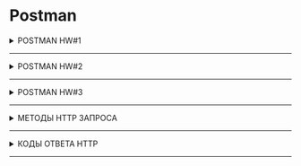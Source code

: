 # Postman

<details>

  <summary>POSTMAN HW#1</summary>

Создать запросы в Postman.

<b>Protocol:</b>  <code> <b>http</b> </code>

<b>IP:</b> <code> <b>162.55.220.72</b> </code>

<b>Port:</b> <code> <b>5005</b> </code>

---
+ EP_1

<b>Method:</b> <code> <b>GET</b> </code>

<b>EndPoint:</b> <code> <b>/get_method</b> </code>

request url params: 

 name: str

 age: int

response:
```
[
    “Str”,
    “Str”
]
```
![EP_1](https://github.com/VictoriaK-QA/Postman/blob/main/Postman_screenshot/EP_1.JPG)

---

+ EP_2

<b>Method:</b> <code> <b>POST</b> </code>

<b>EndPoint:</b> <code> <b>/user_info_3</b> </code>

request form data: 

 name: str

 age: int

 salary: int

response: 
```
{'name': name,
          'age': age,
          'salary': salary,
          'family': {'children': [['Alex', 24], ['Kate', 12]],
                     'u_salary_1_5_year': salary * 4}}
```
![EP_2](https://github.com/VictoriaK-QA/Postman/blob/main/Postman_screenshot/EP_2.JPG)

---

+ EP_3


<b>Method:</b> <code> <b>GET</b> </code>

<b>EndPoint:</b> <code> <b>/object_info_1</b> </code>

request url params: 

 name: str

 age: int

 weight: int

response: 
```
{'name': name,
          'age': age,
          'daily_food': weight * 0.012,
          'daily_sleep': weight * 2.5}
```
![EP_3](https://github.com/VictoriaK-QA/Postman/blob/main/Postman_screenshot/EP_3.JPG)

---

+ EP_4

<b>Method:</b> <code> <b>GET</b> </code>

<b>EndPoint:</b> <code> <b>/object_info_2</b> </code>

request url params: 

 name: str

 age: int

 salary: int

response: 
```
{'start_qa_salary': salary,
          'qa_salary_after_6_months': salary * 2,
          'qa_salary_after_12_months': salary * 2.7,
          'qa_salary_after_1.5_year': salary * 3.3,
          'qa_salary_after_3.5_years': salary * 3.8,
          'person': {'u_name': [user_name, salary, age],
                     'u_age': age,
                     'u_salary_5_years': salary * 4.2}
          }
```
![EP_4](https://github.com/VictoriaK-QA/Postman/blob/main/Postman_screenshot/EP_4.JPG)

---

+ EP_5

<b>Method:</b> <code> <b>GET</b> </code>

<b>EndPoint:</b> <code> <b>/object_info_3</b> </code>

request url params: 

 name: str

 age: int

 salary: int

response: 
```
{'name': name,
          'age': age,
          'salary': salary,
          'family': {'children': [['Alex', 24], ['Kate', 12]],
                     'pets': {'cat':{'name':'Sunny',
                                     'age': 3},
                              'dog':{'name':'Luky',
                                     'age': 4}},
                     'u_salary_1_5_year': salary * 4}
          }
```
![EP_5](https://github.com/VictoriaK-QA/Postman/blob/main/Postman_screenshot/EP_5.JPG)

---

+ EP_6

<b>Method:</b> <code> <b>GET</b> </code>

<b>EndPoint:</b> <code> <b>/object_info_4</b> </code>

request url params: 

 name: str

 age: int

 salary: int

response:
```
{'name': name,
          'age': int(age),
          'salary': [salary, str(salary * 2), str(salary * 3)]}
```
![EP_6](https://github.com/VictoriaK-QA/Postman/blob/main/Postman_screenshot/EP_6.JPG)

---

+ EP_7

<b>Method:</b> <code> <b>POST</b> </code>

<b>EndPoint:</b> <code> <b>/user_info_2</b> </code>
request form data: 

 name: str

 age: int

 salary: int

response: 
```
{'start_qa_salary': salary,
          'qa_salary_after_6_months': salary * 2,
          'qa_salary_after_12_months': salary * 2.7,
          'qa_salary_after_1.5_year': salary * 3.3,
          'qa_salary_after_3.5_years': salary * 3.8,
          'person': {'u_name': [user_name, salary, age],
                     'u_age': age,
                     'u_salary_5_years': salary * 4.2}
          }
```
![EP_7](https://github.com/VictoriaK-QA/Postman/blob/main/Postman_screenshot/EP_7.JPG)

</details>

---

<details>

  <summary>POSTMAN HW#2</summary>

:one: http://162.55.220.72:5005/first
1. Отправить запрос.
2. Статус код 200
```javascript
pm.test("Status code is 200", function () {
    pm.response.to.have.status(200);
});
```
3. Проверить, что в body приходит правильный string.
```javascript
pm.test("Body matches string", function () {
    pm.expect(pm.response.text()).to.include("This is the first responce from server!ss");
});
```

---

:two: http://162.55.220.72:5005/user_info_3
1. Отправить запрос.
2. Статус код 200
```javascript
pm.test("Status code is 200", function () {
    pm.response.to.have.status(200);
});
```
3. Спарсить response body в json.
```javascript
var jsonData = pm.response.json();
```
4. Проверить, что name в ответе равно name s request (name вбить руками.)
```javascript
var resp_name = jsonData.name;
console.log("resp_name = " + resp_name)
pm.test("NAME_check", function () {
    pm.expect(resp_name).to.eql("Victoria");
});
```
5. Проверить, что age в ответе равно age s request (age вбить руками.)
```javascript
var resp_age = jsonData.age;
var resp_age = +resp_age;
console.log("resp_age = " +resp_age)
pm.test("AGE_check", function () {
    pm.expect(resp_age).to.eql(28);
});
```
6. Проверить, что salary в ответе равно salary s request (salary вбить руками.)
```javascript
var resp_salary = jsonData.salary;
console.log("resp_salary = " +resp_salary)
pm.test("SALARY_check", function () {
    pm.expect(resp_salary).to.eql(1000);
});
```
7. Спарсить request.
```javascript
var req = request.data;
```
8. Проверить, что name в ответе равно name s request (name забрать из request.)
```javascript
var req_name = req.name;

console.log("resp_name = " + resp_name)
console.log("req_name = " + req_name)

pm.test("Req_Resp_NAME_check", function () {
    pm.expect(resp_name).to.eql(req_name);
});
```
9. Проверить, что age в ответе равно age s request (age забрать из request.)
```javascript
var req_age = req.age;
var req_age = +req_age;

console.log("resp_age = " + resp_age)
console.log("req_age = " + req_age)

pm.test("Req_Resp_AGE_check", function () {
    pm.expect(resp_age).to.eql(req_age);
});
```
10. Проверить, что salary в ответе равно salary s request (salary забрать из request.)
```javascript
var req_salary = req.salary;
var req_salary = +req_salary;

console.log("resp_salary = " + resp_salary)
console.log("req_salary = " + req_salary)

pm.test("Req_Resp_SALARY_check", function () {
    pm.expect(resp_salary).to.eql(req_salary);
});
```
11. Вывести в консоль параметр family из response.
```javascript
var resp_family = jsonData.family
console.log(resp_family)
```
12. Проверить что u_salary_1_5_year в ответе равно salary*4 (salary забрать из request)
```javascript
var resp_u_salary_1_5_year = jsonData.family.u_salary_1_5_year;

var req = request.data;

console.log("resp_u_salary_1_5_year = " + resp_u_salary_1_5_year)

pm.test("Req_Resp_u_salary_1_5_year_check", function () {
    pm.expect(jsonData.family.u_salary_1_5_year).to.eql(req.salary*4);
});
```

---

:three: http://162.55.220.72:5005/object_info_3
1. Отправить запрос.
2. Статус код 200
```javascript
pm.test("Status code is 200", function () {
    pm.response.to.have.status(200);
});
```
3. Спарсить response body в json.
```javascript
var resp = pm.response.json();
```
4. Спарсить request.
```javascript
var req = pm.request.url.query.toObject();
console.log("текст");
console.log(req.name);
```
5. Проверить, что name в ответе равно name s request (name забрать из request.)
```javascript
pm.test("Req_Resp_NAME_check", function () {
    pm.expect(resp.name).to.eql(req.name);
});
```
6. Проверить, что age в ответе равно age s request (age забрать из request.)
```javascript
pm.test("Req_Resp_AGE_check", function () {
    pm.expect(resp.age).to.eql(req.age);
});
```
7. Проверить, что salary в ответе равно salary s request (salary забрать из request.)
```javascript
pm.test("Req_Resp_SALARY_check", function () {
    pm.expect(resp.salary).to.eql(+req.salary);
});
```
8. Вывести в консоль параметр family из response.
```javascript
console.log(resp.family)
```
9. Проверить, что у параметра dog есть параметры name.
```javascript
pm.test("dog_parameter_check_name", function () {
    pm.expect(resp.family.pets.dog).to.have.property("name");
});
```
10. Проверить, что у параметра dog есть параметры age.
```javascript
pm.test("dog_parameter_check_age", function () {
    pm.expect(resp.family.pets.dog).to.have.property("age");
});
```
11. Проверить, что параметр name имеет значение Luky.
```javascript
console.log(resp.family.pets.dog.name)

pm.test("dog_name_Luky", function () {
    pm.expect(resp.family.pets.dog).to.have.property("name");
});
```
12. Проверить, что параметр age имеет значение 4.
```javascript
console.log(resp.family.pets.dog.age)

pm.test("dog_age_4", function () {
    pm.expect(resp.family.pets.dog.age).to.eql(4);
});
```

---

:four: http://162.55.220.72:5005/object_info_4
1. Отправить запрос.
2. Статус код 200
```javascript
pm.test("Status code is 200", function () {
    pm.response.to.have.status(200);
});
```
3. Спарсить response body в json.
```javascript
var resp = pm.response.json();
```
4. Спарсить request.
```javascript
var req = pm.request.url.query.toObject();
```
5. Проверить, что name в ответе равно name s request (name забрать из request.)
```javascript
pm.test("Req_Resp_NAME_check", function () {
    pm.expect(resp.name).to.eql(req.name);
});
```
6. Проверить, что age в ответе равно age из request (age забрать из request.)
```javascript
pm.test("Req_Resp_AGE_check", function () {
    pm.expect(resp.age).to.eql(+req.age);
});
```
7. Вывести в консоль параметр salary из request.
```javascript
console.log(req.salary)
```
8. Вывести в консоль параметр salary из response.
```javascript
console.log(resp.salary)
```
9. Вывести в консоль 0-й элемент параметра salary из response.
```javascript
console.log(resp.salary[0])
```
10. Вывести в консоль 1-й элемент параметра salary параметр salary из response.
```javascript
console.log(resp.salary[1])
```
11. Вывести в консоль 2-й элемент параметра salary параметр salary из response.
```javascript
console.log(resp.salary[2])
```
12. Проверить, что 0-й элемент параметра salary равен salary из request (salary забрать из request.)
```javascript
pm.test("Req_Resp_0_SALARY_check", function () {
    pm.expect(+resp.salary[0]).to.eql(+req.salary);
});
```
13. Проверить, что 1-й элемент параметра salary равен salary*2 из request (salary забрать из request.)
```javascript
pm.test("Req_Resp_1_SALARY_check", function () {
    pm.expect(+resp.salary[1]).to.eql(+req.salary*2);
});
```
14. Проверить, что 2-й элемент параметра salary равен salary*3 из request (salary забрать из request.)
```javascript
pm.test("Req_Resp_2_SALARY_check", function () {
    pm.expect(+resp.salary[2]).to.eql(+req.salary*3);
});
```
15. Создать в окружении переменную name
```javascript
pm.environment.get("name");
```
16. Создать в окружении переменную age
```javascript
pm.environment.get("age");
```
17. Создать в окружении переменную salary
```javascript
pm.environment.get("salary");
```
18. Передать в окружение переменную name
```javascript
var jsonData = pm.response.json();
var resp_name = jsonData.name
console.log(resp_name)

pm.environment.set("name", resp_name);
```
19. Передать в окружение переменную age
```javascript
var resp_age = jsonData.age
console.log(resp_age)

pm.environment.set("age", resp_age);
```
20. Передать в окружение переменную salary
```javascript
var resp_salary = jsonData.salary
console.log(resp_salary)

pm.environment.set("salary", resp_salary[1]);
```
21. :star::star::star: Написать цикл который выведет в консоль по порядку элементы списка из параметра salary.
```javascript
console.log("цикл");
for (var s in resp_salary){
    console.log(resp_salary[s])
};
```

---

:five: http://162.55.220.72:5005/user_info_2
1. Вставить параметр salary из окружения в request
2. Вставить параметр age из окружения в age
3. Вставить параметр name из окружения в name
4. Отправить запрос.
5. Статус код 200
```javascript
pm.test("Status code is 200", function () {
    pm.response.to.have.status(200);
});
```
6. Спарсить response body в json.
```javascript
var resp = pm.response.json();
```
7. Спарсить request.
```javascript
var req = request.data;
```
8. Проверить, что json response имеет параметр start_qa_salary
```javascript
pm.test("json_response_check_start_qa_salary", function () {
    pm.expect(resp).to.have.property("start_qa_salary");
});
```
9. Проверить, что json response имеет параметр qa_salary_after_6_months
```javascript
pm.test("json_response_qa_salary_after_6_months", function () {
    pm.expect(resp).to.have.property("qa_salary_after_6_months");
});
```
10. Проверить, что json response имеет параметр qa_salary_after_12_months
```javascript
pm.test("json_response_qa_salary_after_12_months", function () {
    pm.expect(resp).to.have.property("qa_salary_after_12_months");
});
```
11. Проверить, что json response имеет параметр qa_salary_after_1.5_year
```javascript
pm.test("json_response_qa_salary_after_1.5_year", function () {
    pm.expect(resp).to.have.property("qa_salary_after_1.5_year");
});
```
12. Проверить, что json response имеет параметр qa_salary_after_3.5_years
```javascript
pm.test("json_response_qa_salary_after_3.5_years", function () {
    pm.expect(resp).to.have.property("qa_salary_after_3.5_years");
});
```
13. Проверить, что json response имеет параметр person
```javascript
pm.test("json_response_person", function () {
    pm.expect(resp).to.have.property("person");
});
```
14. Проверить, что параметр start_qa_salary равен salary из request (salary забрать из request.)
```javascript
pm.test("Req_Resp_START_SALARY_check", function () {
    pm.expect(resp.start_qa_salary).to.eql(+req.salary);
});
```
15. Проверить, что параметр qa_salary_after_6_months равен salary*2 из request (salary забрать из request.)
```javascript
pm.test("Req_Resp_6_SALARY_check", function () {
    pm.expect(resp.qa_salary_after_6_months).to.eql(+req.salary*2);
});
```
16. Проверить, что параметр qa_salary_after_12_months равен salary*2.7 из request (salary забрать из request.)
```javascript
pm.test("Req_Resp_12_SALARY_check", function () {
    pm.expect(resp.qa_salary_after_12_months).to.eql(+req.salary*2.7);
});
```
17. Проверить, что параметр qa_salary_after_1.5_year равен salary*3.3 из request (salary забрать из request.)
```javascript
pm.test("Req_Resp_1.5year_SALARY_check", function () {
    pm.expect(resp['qa_salary_after_1.5_year']).to.eql(+req.salary*3.3);
});
```
18. Проверить, что параметр qa_salary_after_3.5_years равен salary*3.8 из request (salary забрать из request.)
```javascript
pm.test("Req_Resp_3.5years_SALARY_check", function () {
    pm.expect(resp['qa_salary_after_3.5_years']).to.eql(+req.salary*3.8);
});
```
19. Проверить, что в параметре person, 1-й элемент из u_name равен salary из request (salary забрать из request.)
```javascript
pm.test("Req_Resp_person1_SALARY_check", function () {
    pm.expect(resp.person.u_name[1]).to.eql(+req.salary);
});
```
20. Проверить, что что параметр u_age равен age из request (age забрать из request.)
```javascript
pm.test("Req_Resp_personage_SALARY_check", function () {
    pm.expect(resp.person.u_age).to.eql(+req.age);
});
```
21. Проверить, что параметр u_salary_5_years равен salary*4.2 из request (salary забрать из request.)
```javascript
pm.test("Req_Resp_5_years_SALARY_check", function () {
    pm.expect(resp.person.u_salary_5_years).to.eql(+req.salary*4.2);
});
```
22. :star::star::star: Написать цикл который выведет в консоль по порядку элементы списка из параметра person.
```javascript
console.log("цикл");
for (var p in resp.person){
    console.log(resp.person[p])
};
```

</details>

---

<details>

  <summary>POSTMAN HW#3</summary>

:one: Необходимо залогиниться

POST
http://162.55.220.72:5005/login

login : str (кроме /)
password : str

Приходящий токен необходимо передать во все остальные запросы.
```javascript
var jsonData = pm.response.json();
var resp_token = jsonData.token
console.log(resp_token)

pm.environment.set("token", resp_token);
```
---
дальше все запросы требуют наличие токена

---

:two: http://162.55.220.72:5005/user_info

req. (RAW JSON)

POST

age: int

salary: int

name: str

auth_token


Resp.
```
{'start_qa_salary':salary,
 'qa_salary_after_6_months': salary * 2,
 'qa_salary_after_12_months': salary * 2.9,
 'person': {'u_name':[user_name, salary, age],
                                'u_age':age,
                                'u_salary_1.5_year': salary * 4}
                                }
```

Тесты:
1. Статус код 200
```javascript
pm.test("Status code is 200", function () {
    pm.response.to.have.status(200);
});
```
2. Проверка структуры json в ответе.
```javascript
var schema = {
    "type": "object",
    "default": {},
    "title": "Root Schema",
    "required": [
        "person",
        "qa_salary_after_12_months",
        "qa_salary_after_6_months",
        "start_qa_salary"
    ],
    "properties": {
        "person": {
            "type": "object",
            "default": {},
            "title": "The person Schema",
            "required": [
                "u_age",
                "u_name",
                "u_salary_1_5_year"
            ],
            "properties": {
                "u_age": {
                    "type": "integer",
                    "default": 0,
                    "title": "The u_age Schema",
                    "examples": [
                        28
                    ]
                },
                "u_name": {
                    "type": "array",
                    "default": [],
                    "title": "The u_name Schema",
                    "items": {
                        "anyOf": [{
                            "type": "string",
                            "default": "",
                            "title": "A Schema",
                            "examples": [
                                "Victoria"
                            ]
                        },
                        {
                            "type": "integer",
                            "title": "A Schema",
                            "examples": [
                                1000,
                                28
                            ]
                        }]
                    },
                    "examples": [
                        ["Victoria",
                            1000,
                            28
                        ]
                    ]
                },
                "u_salary_1_5_year": {
                    "type": "integer",
                    "default": 0,
                    "title": "The u_salary_1_5_year Schema",
                    "examples": [
                        4000
                    ]
                }
            },
            "examples": [{
                "u_age": 28,
                "u_name": [
                    "Victoria",
                    1000,
                    28
                ],
                "u_salary_1_5_year": 4000
            }]
        },
        "qa_salary_after_12_months": {
            "type": "number",
            "default": 0.0,
            "title": "The qa_salary_after_12_months Schema",
            "examples": [
                2900.0
            ]
        },
        "qa_salary_after_6_months": {
            "type": "integer",
            "default": 0,
            "title": "The qa_salary_after_6_months Schema",
            "examples": [
                2000
            ]
        },
        "start_qa_salary": {
            "type": "integer",
            "default": 0,
            "title": "The start_qa_salary Schema",
            "examples": [
                1000
            ]
        }
    },
    "examples": [{
        "person": {
            "u_age": 28,
            "u_name": [
                "Victoria",
                1000,
                28
            ],
            "u_salary_1_5_year": 4000
        },
        "qa_salary_after_12_months": 2900.0,
        "qa_salary_after_6_months": 2000,
        "start_qa_salary": 1000
    }]
}
pm.test("Проверка структуры json в ответе", function () {
    pm.response.to.have.jsonSchema(schema);
});
```
3. В ответе указаны коэффициенты умножения salary, напишите тесты по проверке правильности результата перемножения на коэффициент.
```javascript
var resp = pm.response.json();
var req = request.data;

pm.test("SALARY_6_months", function () {
    pm.expect(+resp.qa_salary_after_6_months).to.eql(+request.salary*2);
});

pm.test("SALARY_12_months", function () {
    pm.expect(+resp.qa_salary_after_12_months).to.eql(+request.salary*2.9);
});

pm.test("SALARY_1_5_year", function () {
    pm.expect(+resp.u_salary_1_5_year).to.eql(+request.salary*4);
});
```
4. Достать значение из поля 'u_salary_1.5_year' и передать в поле salary запроса http://162.55.220.72:5005/get_test_user
```javascript
var resp_salary_1_5_year = JSON.parse(resp.person.u_salary_1_5_year);
console.log(resp_salary_1_5_year)
pm.environment.get("salary_1_5");
pm.environment.set("salary_1_5", resp_salary_1_5_year);
```

---

:three: http://162.55.220.72:5005/new_data

req.

POST

age: int

salary: int

name: str

auth_token

Resp.
```
{'name':name,
  'age': int(age),
  'salary': [salary, str(salary*2), str(salary*3)]}
```

Тесты:
1. Статус код 200
```javascript
pm.test("Status code is 200", function () {
    pm.response.to.have.status(200);
});
```
2. Проверка структуры json в ответе.
```javascript
var schema = {
    "type": "object",
    "default": {},
    "title": "Root Schema",
    "required": [
        "age",
        "name",
        "salary"
    ],
    "properties": {
        "age": {
            "type": "integer",
            "default": 0,
            "title": "The age Schema",
            "examples": [
                28
            ]
        },
        "name": {
            "type": "string",
            "default": "",
            "title": "The name Schema",
            "examples": [
                "Victoria"
            ]
        },
        "salary": {
            "type": "array",
            "default": [],
            "title": "The salary Schema",
            "items": {
                "anyOf": [{
                    "type": "integer",
                    "default": 0,
                    "title": "A Schema",
                    "examples": [
                        1000
                    ]
                },
                {
                    "type": "string",
                    "title": "A Schema",
                    "examples": [
                        "2000",
                        "3000"
                    ]
                }]
            },
            "examples": [
                [1000,
                    "2000",
                    "3000"
                ]
            ]
        }
    },
    "examples": [{
        "age": 28,
        "name": "Victoria",
        "salary": [
            1000,
            "2000",
            "3000"
        ]
    }]
}

pm.test("Проверка структуры json в ответе", function () {
    pm.response.to.have.jsonSchema(schema);
});
```
3. В ответе указаны коэффициенты умножения salary, напишите тесты по проверке правильности результата перемножения на коэффициент.
```javascript
// Спарсить response body в json
var resp = pm.response.json();
// // Спарсить request.
var req = request.data;

pm.test("SALARY[0]", function () {
    pm.expect(+resp.salary[0]).to.eql(+req.salary);
});

pm.test("SALARY[1]", function () {
    pm.expect(+resp.salary[1]).to.eql(+req.salary*2);
});

pm.test("SALARY[2]", function () {
    pm.expect(+resp.salary[2]).to.eql(+req.salary*3);
});
```
4. проверить, что 2-й элемент массива salary больше 1-го и 0-го
```javascript
pm.test("salary2 > salary1 && salary0", function () {
    const salCheck = resp.salary[2] > resp.salary[1] && resp.salary[2] > resp.salary[0]
    pm.expect(salCheck).to.be.true
});
```
---

:four: http://162.55.220.72:5005/test_pet_info

req.

POST

age: int

weight: int

name: str

auth_token


Resp.
```
{'name': name,
 'age': age,
 'daily_food':weight * 0.012,
 'daily_sleep': weight * 2.5}
```

Тесты:
1. Статус код 200
```javascript
pm.test("Status code is 200", function () {
    pm.response.to.have.status(200);
});
```
2. Проверка структуры json в ответе.
```javascript
var schema = {
    "type": "object",
    "default": {},
    "title": "Root Schema",
    "required": [
        "age",
        "daily_food",
        "daily_sleep",
        "name"
    ],
    "properties": {
        "age": {
            "type": "integer",
            "default": 0,
            "title": "The age Schema",
            "examples": [
                28
            ]
        },
        "daily_food": {
            "type": "number",
            "default": 0.0,
            "title": "The daily_food Schema",
            "examples": [
                0.6
            ]
        },
        "daily_sleep": {
            "type": "number",
            "default": 0.0,
            "title": "The daily_sleep Schema",
            "examples": [
                125.0
            ]
        },
        "name": {
            "type": "string",
            "default": "",
            "title": "The name Schema",
            "examples": [
                "Victoria"
            ]
        }
    },
    "examples": [{
        "age": 28,
        "daily_food": 0.6,
        "daily_sleep": 125.0,
        "name": "Victoria"
    }]
}

pm.test("Проверка структуры json в ответе", function () {
    pm.response.to.have.jsonSchema(schema);
});
```
3. В ответе указаны коэффициенты умножения weight, напишите тесты по проверке правильности результата перемножения на коэффициент.
```javascript
// Спарсить response body в json
var resp = pm.response.json();
// // Спарсить request.
var req = request.data;

pm.test("WEIGHT_1", function () {
    pm.expect(resp.daily_food).to.eql(req.weight*0.012);
});

pm.test("WEIGHT_2", function () {
    pm.expect(resp.daily_sleep).to.eql(req.weight*2.5);
});
```
---

:five: http://162.55.220.72:5005/get_test_user

req.

POST

age: int

salary: int

name: str

auth_token

Resp.
```
{'name': name,
 'age':age,
 'salary': salary,
 'family':{'children':[['Alex', 24],['Kate', 12]],
 'u_salary_1.5_year': salary * 4}
  }
```

Тесты:
1. Статус код 200
```javascript
pm.test("Status code is 200", function () {
    pm.response.to.have.status(200);
});
```
2. Проверка структуры json в ответе.
```javascript
var schema = {
    "type": "object",
    "default": {},
    "title": "Root Schema",
    "required": [
        "age",
        "family",
        "name",
        "salary"
    ],
    "properties": {
        "age": {
            "type": "string",
            "default": "",
            "title": "The age Schema",
            "examples": [
                "28"
            ]
        },
        "family": {
            "type": "object",
            "default": {},
            "title": "The family Schema",
            "required": [
                "children",
                "u_salary_1_5_year"
            ],
            "properties": {
                "children": {
                    "type": "array",
                    "default": [],
                    "title": "The children Schema",
                    "items": {
                        "type": "array",
                        "title": "A Schema",
                        "items": {
                            "anyOf": [{
                                "type": "string",
                                "title": "A Schema",
                                "examples": [
                                    "Alex",
                                    "Kate"
                                ]
                            },
                            {
                                "type": "integer",
                                "title": "A Schema",
                                "examples": [
                                    24,
                                    12
                                ]
                            }]
                        },
                        "examples": [
                            ["Alex",
                                24
                            ],
                            ["Kate",
                                12
                            ]
                        ]
                    },
                    "examples": [
                        [
                            ["Alex",
                                24
                            ],
                            ["Kate",
                                12
                            ]
                        ]
                    ]
                },
                "u_salary_1_5_year": {
                    "type": "integer",
                    "default": 0,
                    "title": "The u_salary_1_5_year Schema",
                    "examples": [
                        4000
                    ]
                }
            },
            "examples": [{
                "children": [
                    ["Alex",
                        24
                    ],
                    ["Kate",
                        12
                    ]
                ],
                "u_salary_1_5_year": 4000
            }]
        },
        "name": {
            "type": "string",
            "default": "",
            "title": "The name Schema",
            "examples": [
                "Victoria"
            ]
        },
        "salary": {
            "type": "integer",
            "default": 0,
            "title": "The salary Schema",
            "examples": [
                1000
            ]
        }
    },
    "examples": [{
        "age": "28",
        "family": {
            "children": [
                ["Alex",
                    24
                ],
                ["Kate",
                    12
                ]
            ],
            "u_salary_1_5_year": 4000
        },
        "name": "Victoria",
        "salary": 1000
    }]
}

pm.test("Проверка структуры json в ответе", function () {
    pm.response.to.have.jsonSchema(schema);
});
```
3. Проверить что занчение поля name = значению переменной name из окружения
```javascript
// Спарсить response body в json
var resp = pm.response.json();
console.log(pm.environment.get("name"))
pm.test("enviroment_name", function () {
    pm.expect(pm.environment.get("name")).to.eql(resp.name);
});
```
4. Проверить что занчение поля age в ответе соответсвует отправленному в запросе значению поля age
```javascript
// // Спарсить request.
var req = request.data;

pm.test("Req_Resp_AGE_check", function () {
    pm.expect(resp.age).to.eql(req.age);
});
```
---

:six: http://162.55.220.72:5005/currency

req.
POST
auth_token
Resp. Передаётся список массив объектов.
```
[
{"Cur_Abbreviation": str,
 "Cur_ID": int,
 "Cur_Name": str
}
…
{"Cur_Abbreviation": str,
 "Cur_ID": int,
 "Cur_Name": str
}
]
```

Тесты:
1. Можете взять любой объект из присланного списка, используйте js random.
В объекте возьмите Cur_ID и передать через окружение в следующий запрос.

```javascript
var resp = pm.response.json();
var object = resp[_.random(resp.length)]
pm.environment.set("Cur_ID", object.Cur_ID);
console.log(object)
```

---

:seven: http://162.55.220.72:5005/curr_byn

req.

POST

auth_token

curr_code: int

Resp.
```
{
    "Cur_Abbreviation": str
    "Cur_ID": int,
    "Cur_Name": str,
    "Cur_OfficialRate": float,
    "Cur_Scale": int,
    "Date": str
}
```

Тесты:
1. Статус код 200
```javascript
// 1. Статус код 200
pm.test("Status code is 200", function () {
    pm.response.to.have.status(200);
});
```
2. Проверка структуры json в ответе.
```javascript
var schema = {...}
pm.test("Проверка структуры json в ответе", function () {
    pm.response.to.have.jsonSchema(schema);
});
```
---
:star: :star: :star:
1. получить список валют
2. итерировать список валют
3. в каждой итерации отправлять запрос на сервер для получения курса каждой валюты
4. если возвращается 500 код, переходим к следующей итреации
5. если получаем 200 код, проверяем response json на наличие поля "Cur_OfficialRate"
6. если поле есть, пишем в консоль инфу про фалюту в виде response
```
{
    "Cur_Abbreviation": str
    "Cur_ID": int,
    "Cur_Name": str,
    "Cur_OfficialRate": float,
    "Cur_Scale": int,
    "Date": str
}
```
7. переходим к следующей итерации
```javascript
// -----------------------------------------------------------
// 1. получить список валют
let respData = pm.response.json();

let token = pm.environment.get('token');
let cur_id = pm.environment.get("Cur_ID");

// 2. итерировать список валют
// 3. в каждой итерации отправлять запрос на сервер для получения курса каждой валюты
for (let i = 0; i < respData.length; i++) {
cur_id = respData[i].Cur_ID;
// создаем константу с подзапросом
const sendRequest = {
    url: 'http://54.157.99.22:80/curr_byn',
    method: 'POST', 
    body: {
        mode: 'urlencoded',
        urlencoded: [{key: 'auth_token', value: token}, {key: 'curr_code', value: cur_id}]
  }
};
// 4. если возвращается 500 код, переходим к следующей итреации
// 5. если получаем 200 код, проверяем response json на наличие поля "Cur_OfficialRate"
pm.sendRequest(sendRequest, (error, response) => {
if (response.code === 200) {
let resp_data = response.json();
if (pm.expect(resp_data).to.have.property("Cur_OfficialRate")) {
// 6. если поле есть, пишем в консоль инфу про фалюту в виде response
console.log(resp_data.Cur_OfficialRate);
       }
    }
});
}
```

</details>

---


<details>

  <summary>МЕТОДЫ HTTP ЗАПРОСА</summary>
  
| МЕТОДЫ |  ОПИСАНИЕ | 
| :-----: |:-----|
`GET` | **запрашивает представление ресурса (показать/отправить/изменить)**
`HEAD` | **запрашивает ресурс так же, как и метод GET, но без тела ответа**
`POST` | **создает новый ресурс из переданных данных в запросе**
`PUT` | **заменяет все текущие представления ресурса данными запроса**
`PATCH` | **используется для частичного изменения ресурса**
`DELETE` | **удаляет указанный ресурс**
`CONNECT` | **устанавливает "туннель" к серверу, определённому по ресурсу**
`OPTIONS` | **используется для описания параметров соединения с ресурсом**
`TRACE` | **выполняет вызов возвращаемого тестового сообщения с ресурса**


</details>

---

<details>

  <summary>КОДЫ ОТВЕТА HTTP</summary>
  
| КОДЫ | ОПИСАНИЕ | ПРИМЕР |
| :-----: |:-----:| :----- |
| **1хх**  | Информационные сообщения | `102` — запрос принят, но обработка ещё не завершена |
| **2хх**   | Сообщения об успехе      | `200` — ОК, запрос обработан успешно |
| **3хх**   | Перенаправление          | `302` — запрошенный ресурс временно доступен по другому адресу |
| **4хх**   | Клиентские ошибки        | `403` Forbidden — у клиента недостаточно прав, чтобы получить доступ к данному ресурсу |
| **5хх**   | Ошибки сервера           | `500` Internal Server Error — внутренняя ошибка сервера |

  
</details>

---